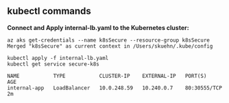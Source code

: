 ## kubectl commands


<b>Connect and Apply internal-lb.yaml to the Kubernetes cluster:</b>

    az aks get-credentials --name k8sSecure --resource-group k8sSecure
    Merged "k8sSecure" as current context in /Users/skuehn/.kube/config
    
    kubectl apply -f internal-lb.yaml
    kubectl get service secure-k8s
    
    NAME           TYPE           CLUSTER-IP    EXTERNAL-IP   PORT(S)        AGE
    internal-app   LoadBalancer   10.0.248.59   10.240.0.7    80:30555/TCP   2m
